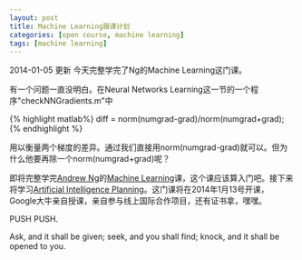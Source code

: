 ```yaml
---
layout: post
title: Machine Learning跟课计划
categories: [open course, machine learning]
tags: [machine learning]
---
```


2014-01-05 更新
今天完整学完了Ng的Machine Learning这门课。

有一个问题一直没明白。在Neural Networks Learning这一节的一个程序"checkNNGradients.m"中

{% highlight matlab%}
diff = norm(numgrad-grad)/norm(numgrad+grad);
{% endhighlight %}

用以衡量两个梯度的差异。通过我们直接用norm(numgrad-grad)就可以。但为什么他要再除一个norm(numgrad+grad)呢？

即将完整学完[Andrew Ng](http://ai.stanford.edu/~ang/)的[Machine Learning](https://class.coursera.org/ml-004)课，这个课应该算入门吧。接下来将学习[Artificial Intelligence Planning](https://www.coursera.org/course/aiplan)。这门课将在2014年1月13号开课，Google大牛亲自授课，亲自参与线上国际合作项目，还有证书拿，嘿嘿。

PUSH PUSH.

Ask, and it shall be given; seek, and you shall find; knock, and it shall be opened to you.